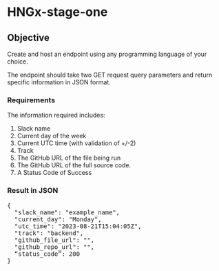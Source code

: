 # HNGx-stage-one

<h2>Objective</h2>
<p>Create and host an endpoint using any programming language of your choice.</p>
<p>The endpoint should take two GET request query parameters and return specific information in JSON format.</p>
<h3>Requirements</h3>
<p>The information required includes:</p>
<ol>
<li>Slack name</li>
<li>Current day of the week</li>
<li>Current UTC time (with validation of +/-2)</li>
<li>Track</li>
<li>The GitHub URL of the file being run</li>
<li>The GitHub URL of the full source code.</li>
<li>A  Status Code of Success</li>
</ol>

<h3>Result in JSON</h3>

<pre id="json-data">
{
  "slack_name": "example_name",
  "current_day": "Monday",
  "utc_time": "2023-08-21T15:04:05Z",
  "track": "backend",
  "github_file_url": "<https://github.com/username/repo/blob/main/file_name.ext>",
  "github_repo_url": "<https://github.com/username/repo>",
  “status_code”: 200
}
</pre>

